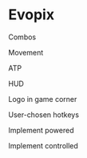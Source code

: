 # Evopix
Combos

Movement

ATP

HUD

Logo in game corner

User-chosen hotkeys

Implement powered

Implement controlled
